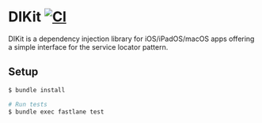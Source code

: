 # DIKit [![CI](https://github.com/ghoztsys/swift-dikit/workflows/CI/badge.svg?branch=master)](https://github.com/ghoztsys/swift-dikit/actions/workflows/ci.yml?query=branch%3Amain)

DIKit is a dependency injection library for iOS/iPadOS/macOS apps offering a simple interface for the service locator pattern.

## Setup

```sh
$ bundle install

# Run tests
$ bundle exec fastlane test
```
